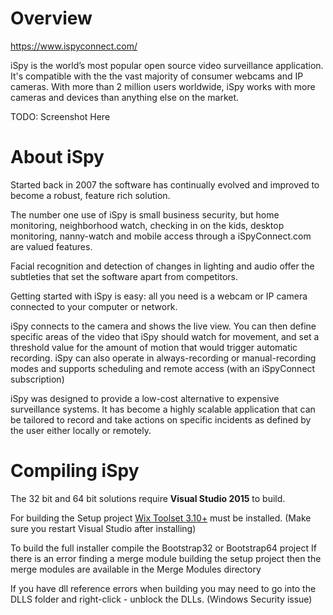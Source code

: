 # Overview

https://www.ispyconnect.com/

iSpy is the world’s most popular open source video surveillance application. It's compatible with the the vast majority of consumer webcams and IP cameras. With more than 2 million users worldwide, iSpy works with more cameras and devices than anything else on the market.

TODO: Screenshot Here

# About iSpy

Started back in 2007 the software has continually evolved and improved to become a robust, feature rich solution.

The number one use of iSpy is small business security, but home monitoring, neighborhood watch, checking in on the kids, desktop monitoring, nanny-watch and mobile access through a iSpyConnect.com are valued features.

Facial recognition and detection of changes in lighting and audio offer the subtleties that set the software apart from competitors.

Getting started with iSpy is easy: all you need is a webcam or IP camera connected to your computer or network.

iSpy connects to the camera and shows the live view. You can then define specific areas of the video that iSpy should watch for movement, and set a threshold value for the amount of motion that would trigger automatic recording. iSpy can also operate in always-recording or manual-recording modes and supports scheduling and remote access (with an iSpyConnect subscription)

iSpy was designed to provide a low-cost alternative to expensive surveillance systems. It has become a highly scalable application that can be tailored to record and take actions on specific incidents as defined by the user either locally or remotely.
 
# Compiling iSpy
The 32 bit and 64 bit solutions require **Visual Studio 2015** to build.

For building the Setup project [Wix Toolset 3.10+](http://wixtoolset.org/) must be installed. (Make sure you restart Visual Studio after installing)

To build the full installer compile the Bootstrap32 or Bootstrap64 project
If there is an error finding a merge module building the setup project then the merge modules are available in the Merge Modules directory


If you have dll reference errors when building you may need to go into the DLLS folder and right-click - unblock the DLLs. (Windows Security issue)

